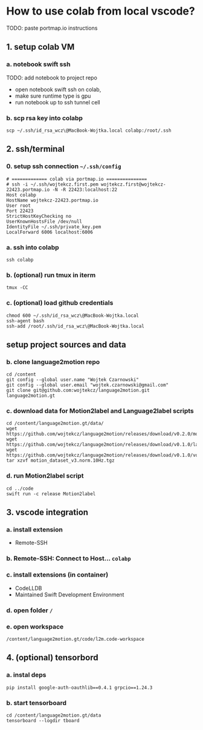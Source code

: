 # How to use colab from local vscode?
TODO: paste portmap.io instructions

## 1. setup colab VM

### a. notebook swift ssh
TODO: add notebook to project repo

* open notebook swift ssh on colab, 
* make sure runtime type is gpu
* run notebook up to ssh tunnel cell

### b. scp rsa key into colabp
```
scp ~/.ssh/id_rsa_wcz\@MacBook-Wojtka.local colabp:/root/.ssh
```

## 2. ssh/terminal

### 0. setup ssh connection ```~/.ssh/config```
```
# ============= colab via portmap.io ===============# ssh -i ~/.ssh/wojtekcz.first.pem wojtekcz.first@wojtekcz-22423.portmap.io -N -R 22423:localhost:22Host colabpHostName wojtekcz-22423.portmap.ioUser rootPort 22423StrictHostKeyChecking noUserKnownHostsFile /dev/nullIdentityFile ~/.ssh/private_key.pemLocalForward 6006 localhost:6006```

### a. ssh into colabp
```
ssh colabp
```

### b. (optional) run tmux in iterm
```
tmux -CC
```

### c. (optional) load github credentials
```
chmod 600 ~/.ssh/id_rsa_wcz\@MacBook-Wojtka.local
ssh-agent bash
ssh-add /root/.ssh/id_rsa_wcz\@MacBook-Wojtka.local
```
## setup project sources and data
### b. clone language2motion repo
```
cd /content
git config --global user.name "Wojtek Czarnowski"
git config --global user.email "wojtek.czarnowski@gmail.com"
git clone git@github.com:wojtekcz/language2motion.git language2motion.gt
```

### c. download data for Motion2label and Language2label scripts
```
cd /content/language2motion.gt/data/
wget https://github.com/wojtekcz/language2motion/releases/download/v0.2.0/motion_dataset_v3.norm.10Hz.tgz
wget https://github.com/wojtekcz/language2motion/releases/download/v0.1.0/labels_ds_v2.csv
wget https://github.com/wojtekcz/language2motion/releases/download/v0.1.0/vocab.txt
tar xzvf motion_dataset_v3.norm.10Hz.tgz
```

### d. run Motion2label script
```
cd ../code
swift run -c release Motion2label
```

## 3. vscode integration

### a. install extension
- Remote-SSH

### b. Remote-SSH: Connect to Host... ```colabp```

### c. install extensions (in container)
- CodeLLDB
- Maintained Swift Development Environment

### d. open folder ```/```

### e. open workspace
```
/content/language2motion.gt/code/l2m.code-workspace
```

## 4. (optional) tensorbord


### a. instal deps
```
pip install google-auth-oauthlib==0.4.1 grpcio==1.24.3
```

### b. start tensorboard
```
cd /content/language2motion.gt/data
tensorboard --logdir tboard
```
